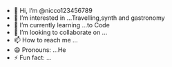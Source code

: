- 👋 Hi, I’m @nicco123456789
- 👀 I’m interested in ...Travelling,synth and gastronomy
- 🌱 I’m currently learning ...to Code 
- 💞️ I’m looking to collaborate on ...
- 📫 How to reach me ...
- 😄 Pronouns: ...He
- ⚡ Fun fact: ...

<!---
nicco123456789/nicco123456789 is a ✨ special ✨ repository because its `README.md` (this file) appears on your GitHub profile.
You can click the Preview link to take a look at your changes.
--->
